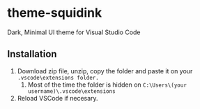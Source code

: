 # theme-squidink
Dark, Minimal UI theme for Visual Studio Code

## Installation

1. Download zip file, unzip, copy the folder and paste it on your ```.vscode\extensions folder.```
    1. Most of the time the folder is hidden on ```C:\Users\(your username)\.vscode\extensions```
2. Reload VSCode if necesary.
